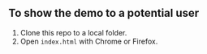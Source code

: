 ## To show the demo to a potential user

1. Clone this repo to a local folder. 
2. Open `index.html` with Chrome or Firefox.